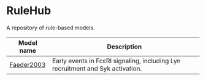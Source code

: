 # RuleHub
A repository of rule-based models.

Model name| Description
--------- | ---------
[Faeder2003](Faeder2003)  | Early events in FcεRI signaling, including Lyn recruitment and Syk activation. 
